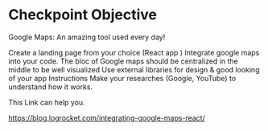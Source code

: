 # Checkpoint Objective

Google Maps: An amazing tool used every day!

Create a landing page from your choice (React app )
Integrate google maps into your code.
The bloc of Google maps should be centralized in the middle to be well visualized
Use external libraries for design & good looking of your app
Instructions
Make your researches (Google, YouTube) to understand how it works. 

This Link can help you.

https://blog.logrocket.com/integrating-google-maps-react/

